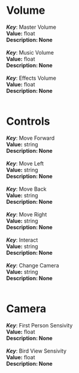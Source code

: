 <h1>Volume</h1>

<i><b>Key</b></i>: Master Volume <br><b>Value:</b> float<br><b>Description: None</b><br><br>
<i><b>Key</b></i>: Music Volume <br><b>Value:</b> float<br><b>Description: None</b><br><br>
<i><b>Key</b></i>: Effects Volume <br><b>Value:</b> float<br><b>Description: None</b><br><br>

<h1>Controls</h1>

<i><b>Key</b></i>: Move Forward <br><b>Value:</b> string<br><b>Description: None</b><br><br>
<i><b>Key</b></i>: Move Left <br><b>Value:</b> string<br><b>Description: None</b><br><br>
<i><b>Key</b></i>: Move Back <br><b>Value:</b> string<br><b>Description: None</b><br><br>
<i><b>Key</b></i>: Move Right <br><b>Value:</b> string<br><b>Description: None</b><br><br>
<i><b>Key</b></i>: Interact <br><b>Value:</b> string<br><b>Description: None</b><br><br>
<i><b>Key</b></i>: Change Camera <br><b>Value:</b> string<br><b>Description: None</b><br><br>

<h1>Camera</h1>
<i><b>Key</b></i>: First Person Sensivity <br><b>Value:</b> float<br><b>Description: None</b><br><br>
<i><b>Key</b></i>: Bird View Sensivity <br><b>Value:</b> float<br><b>Description: None</b><br><br>
